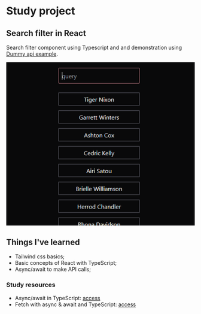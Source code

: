 # Study project

## Search filter in React

Search filter component using Typescript and and demonstration using [Dummy api example](http://www.dummy.restapiexample.com/).

![preview image](./project-assets/image-01.png "preview image")

## Things I've learned

* Tailwind css basics;
* Basic concepts of React with TypeScript;
* Async/await to make API calls;

### Study resources

* Async/await in TypeScript: [access](https://blog.logrocket.com/async-await-in-typescript/)
* Fetch with async & await and TypeScript: [access](https://www.carlrippon.com/fetch-with-async-await-and-typescript/)
